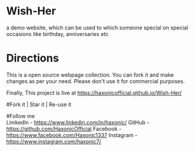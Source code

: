 # Wish-Her
a demo website, which can be used to which someone special on special occasions like birthday, anniversaries etc

# Directions
This is a open source webpage collection. You can fork it and make changes as per your need.
Please don't use it for commercial purposes.

Finally, This project is live at https://haxonicofficial.github.io/Wish-Her/

#Fork it  |  Star it  |  Re-use it

#Follow me  
LimkedIn  - https://www.linkedin.com/in/haxonic/
GitHub    - https://github.com/HaxonicOfficial
Facebook  - https://www.facebook.com/Haxonic1337
Instagram - https://www.instagram.com/haxonic7/
